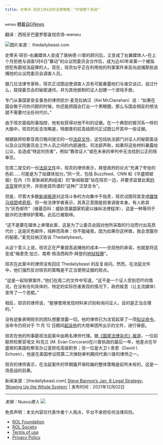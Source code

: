 ```yaml
---
title: 史蒂夫·班农1月6日的法律策略：“炸毁整个系统”
---
```

`wenwu` [轉載自GNews](https://gnews.org/zh-hans/1714611/)

翻译：西班牙巴塞罗那喜悦农场-wenwu

![](https://assets.gnews.org/wp-content/uploads/2021/12/image-88.png)图片来源： thedailybeast.com

史蒂夫·班农–右翼媒体人变成了唐纳德·川普的顾问后，又变成了右翼媒体人–在上个月拒绝与调查1月6日“暴动”的众议院委员会合作后，成为近40年来第一个被指控犯有藐视法庭罪的人。现在，班农似乎正在利用他的刑事案件来反向追捕那些追捕他的众议院委员会调查人员。

据几位法律专家称，班农正试图迫使调查人员有可能暴露他们与谁交谈过，说过什么，窥探委员会的秘密通讯，并为其他抵制的证人创建一个游戏手册。

专门从事国家安全事务的律师凯尔·麦克拉纳汉（Kel McClanahan）说：“如果在国会敢于问你问题的时候，你还能把国会打出一个黑眼圈，那么与国会相反的想法就不需要付出任何代价。”

由于班农面临刑事指控，他有权获得对他不利的证据。在一个典型的银河系一样的大脑中，班农的反击攻略是，特朗普的前高级顾问正试图公开其中一些证据。

根据联邦检察官周日晚间提交的一份[法庭文件](https://storage.courtlistener.com/recap/gov.uscourts.dcd.237438/gov.uscourts.dcd.237438.12.0_1.pdf)，这包括执法部门对证人的秘密面谈以及众议院委员会工作人员之间的内部通信。司法部声称，如果将这些材料暴露给公众，会造成“特定的伤害”，例如“篡改证人”或在未来的审判中无法找到公正的陪审员。

在周二提交的一份[法庭文件](https://storage.courtlistener.com/recap/gov.uscourts.dcd.237438/gov.uscourts.dcd.237438.14.2_1.pdf)中，班农的律师表示，拜登政府的论点“充满了夸张的色彩……可能是为了给媒体加分。”同一天，包括 Buzzfeed、CNN 和《华盛顿邮报》在内（15 家新闻机构组成）的“新闻联盟”站在班农一边，并要求监督此案[的法官](https://storage.courtlistener.com/recap/gov.uscourts.dcd.237438/gov.uscourts.dcd.237438.14.3.pdf)提供文件，并拒绝其所谓的“这种广泛禁言令”。

但是，尽管大多数[新闻报道](https://thehill.com/regulation/court-battles/583349-prosecutors-say-bannon-seeking-to-try-this-case-in-the-media-rather)对这场斗争的方向集中于指责，班农试图将其变成[媒体马戏团](https://www.cnn.com/2021/11/29/politics/department-of-justice-steve-bannon-court-filing/index.html)或[奇观](https://www.politico.com/news/2021/11/28/bannon-trial-media-spectacle-523432)，但一些法律学者表示，其真正意图是损害调查本身。有人称其为“灰色邮件”（维基百科：威胁泄漏国家机密以操纵法律程序），这是一种等同于敲诈的法律辩护策略，此后已被取缔。

“这不是要在媒体上审理此案，这是为了让委员会因对他所采取的行动而付出高昂代价；这是灰色邮件，纯粹而简单：你不能碰我，因为如果你这样做，我会泄露你的秘密。”麦克拉纳汉告诉 Thedailybeast。

从这个意义上说，班农正在严重提高追捕他的成本——兑现他的承诺，也就是将这变成“梅里克·加兰、南希·佩洛西和乔·拜登的[地狱轻罪](https://www.thedailybeast.com/steve-bannon-pleads-not-guilty-to-contempt-of-congress-charge-over-jan-6-committee-subpoena)”。

班农在此案中的律师没有回应 Thedailybeast 的反复询问。然而，在法庭文件中，他们强烈反对班农的策略是不正当使用证据的观点。

“这是一起轻罪案件，”他们在周二的文件中写道。“这不是一个证人受到恐吓的情况。在没有任何具体的、特定的实际伤害表现的情况下，政府故意（让主流媒体）宣传了一个恶棍。”

相反，班农的律师说，“能够使用发现材料来识别和询问证人，目的是正当合理的。”

没有迹象表明班农的团队想要泄露一切。他的律师已为法官起草了一项[拟议命令](https://storage.courtlistener.com/recap/gov.uscourts.dcd.237438/gov.uscourts.dcd.237438.14.4.pdf)，该命令仍将对于 11 月 12 日期间[起诉他](https://www.thedailybeast.com/steve-bannon-indicted-for-failing-to-appear-before-jan-6-committee-on-capitol-riot)的大陪审团所出示的文件，进行保密。

班农在他的刑事藐视法庭案中由两名律师代理。据[《国家法律杂志》报道](https://www.law.com/nationallawjournal/2020/07/20/inside-the-disharmony-at-the-dc-federal-prosecutors-office/?slreturn=20211101180249)，一位前联邦检察官埃文·科克兰 (M. Evan Corcoran)在川普执政的最后一年，他差点在华盛顿的美国检察官办公室担任高级职务；另一位是大卫·I.舍恩（David I. Schoen），他是在美国参议院第二次弹劾审判期间代表川普的律师之一。

班农的律师表示，在法庭案件的早期撬开保险箱的整体策略是前所未有的，这是一场恶战的前奏。

新闻来源：[thedailybeast.com] [Steve Bannon’s Jan. 6 Legal Strategy: ‘Blowing Up the Whole System’](https://www.thedailybeast.com/steve-bannons-jan-6-legal-strategy-blowing-up-the-whole-system) | 发布时间：2021年12月02日

* * *

*发稿：Nuevo唐人*
![](https://assets.gnews.org/wp-content/uploads/2021/12/GNEWS_CH.-1-3-1.jpeg)


 

免责声明：本文内容仅代表作者个人观点，平台不承担任何法律风险。

- [ROL Foundation](https://rolfoundation.org/)
- [ROL Society](https://rolsociety.org/)
- [Terms of use](https://gnews.org/terms-of-use-3/)
- [Privacy Policy](https://gnews.org/privacy-policy/)
